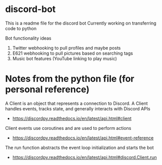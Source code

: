 # discord-bot
This is a readme file for the discord bot
Currently working on transferring code to python

Bot functionality ideas
1. Twitter webhooking to pull profiles and maybe posts
2. E621 webhooking to pull pictures based on searching tags
3. Music bot features (YouTube linking to play music)


# Notes from the python file (for personal reference)
 A Client is an object that represents a connection to Discord. A Client handles events, tracks state, and generally interacts with Discord APIs
- https://discordpy.readthedocs.io/en/latest/api.html#client

Client events use coroutines and are used to perform actions
- https://discordpy.readthedocs.io/en/latest/api.html#event-reference

The run function abstracts the event loop initialization and starts the bot
- https://discordpy.readthedocs.io/en/latest/api.html#discord.Client.run